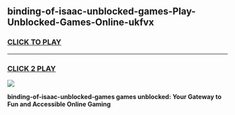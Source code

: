 
## binding-of-isaac-unblocked-games-Play-Unblocked-Games-Online-ukfvx
<h3>
<a href="https://premium76.site?title=binding-of-isaac-unblocked-games&ref=25A">CLICK TO PLAY</a></h3>
<hr>

<h3>
<a href="https://premium76.site?title=binding-of-isaac-unblocked-games&ref=25A">CLICK 2 PLAY</a>
  
</h3>

<a href="https://premium76.site?title=binding-of-isaac-unblocked-games&ref=25A"><img src="https://clearcache.store/games.png"></a>


**binding-of-isaac-unblocked-games games unblocked: Your Gateway to Fun and Accessible Online Gaming**
